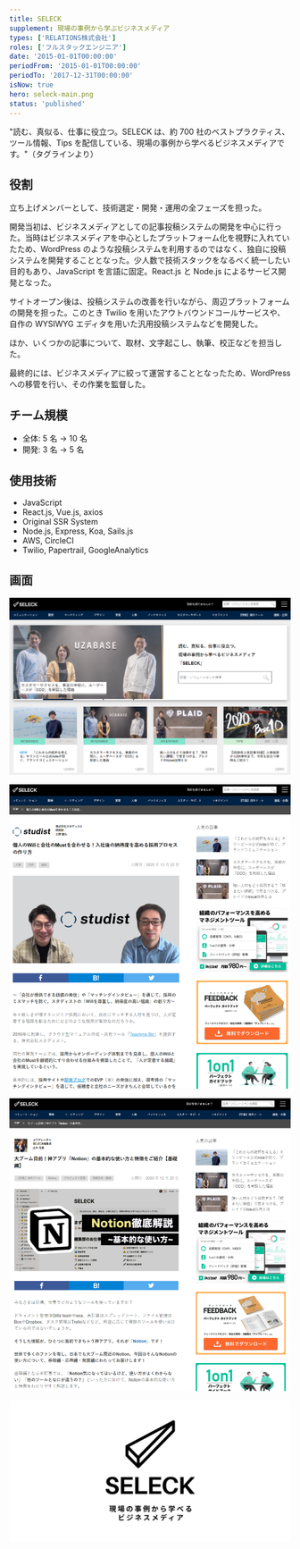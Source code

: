 ```yaml
---
title: SELECK
supplement: 現場の事例から学ぶビジネスメディア
types: ['RELATIONS株式会社']
roles: ['フルスタックエンジニア']
date: '2015-01-01T00:00:00'
periodFrom: '2015-01-01T00:00:00'
periodTo: '2017-12-31T00:00:00'
isNow: true
hero: seleck-main.png
status: 'published'
---
```


"読む、真似る、仕事に役立つ。SELECK は、約 700 社のベストプラクティス、ツール情報、Tips を配信している、現場の事例から学べるビジネスメディアです。"（タグラインより）

## 役割

立ち上げメンバーとして、技術選定・開発・運用の全フェーズを担った。

開発当初は、ビジネスメディアとしての記事投稿システムの開発を中心に行った。当時はビジネスメディアを中心としたプラットフォーム化を視野に入れていたため、WordPress のような投稿システムを利用するのではなく、独自に投稿システムを開発することとなった。少人数で技術スタックをなるべく統一したい目的もあり、JavaScript を言語に固定。React.js と Node.js によるサービス開発となった。

サイトオープン後は、投稿システムの改善を行いながら、周辺プラットフォームの開発を担った。このとき Twilio を用いたアウトバウンドコールサービスや、自作の WYSIWYG エディタを用いた汎用投稿システムなどを開発した。

ほか、いくつかの記事について、取材、文字起こし、執筆、校正などを担当した。

最終的には、ビジネスメディアに絞って運営することとなったため、WordPress への移管を行い、その作業を監督した。

## チーム規模

- 全体: 5 名 → 10 名
- 開発: 3 名 → 5 名

## 使用技術

- JavaScript
- React.js, Vue.js, axios
- Original SSR System
- Node.js, Express, Koa, Sails.js
- AWS, CircleCI
- Twilio, Papertrail, GoogleAnalytics

## 画面

![メイン画面](seleck-main.png)

![インタビュー記事](seleck-interview.png)

![Notion記事](seleck-notion.png)

![OGP](seleck-ogp.png)
